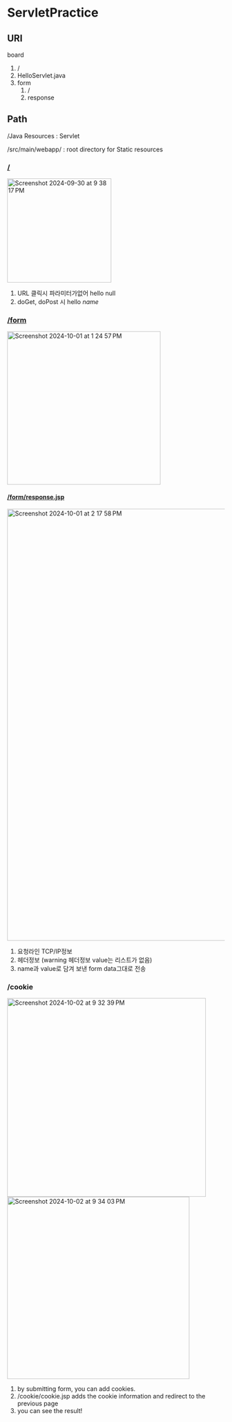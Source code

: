 # ServletPractice

## URI
board
1. /
2. HelloServlet.java
3. form
   1. /
   2. response  

## Path
/Java Resources : Servlet

/src/main/webapp/ : root directory for Static resources

### [/](./src/main/webapp/index.jsp)
<img width="241" alt="Screenshot 2024-09-30 at 9 38 17 PM" src="https://github.com/user-attachments/assets/8c49685b-8f84-4662-8793-46978c12e2a7">

1. URL 클릭시 파라미터가없어 hello null
2. doGet, doPost 시 hello *name*

### [/form](./src/main/webapp/form/index.jsp)
<img width="355" alt="Screenshot 2024-10-01 at 1 24 57 PM" src="https://github.com/user-attachments/assets/d5146188-48a4-4436-ae88-39b3fea8626c">


#### [/form/response.jsp](./src/main/webapp/form/response.jsp)

<img width="1000" alt="Screenshot 2024-10-01 at 2 17 58 PM" src="https://github.com/user-attachments/assets/3f7ba63d-df9c-4428-a065-809d8f9ac1de">

1. 요청라인 TCP/IP정보
2. 헤더정보 (warning 헤더정보 value는 리스트가 없음)
3. name과 value로 담겨 보낸 form data그대로 전송

### /cookie

<img width="460" alt="Screenshot 2024-10-02 at 9 32 39 PM" src="https://github.com/user-attachments/assets/923130d9-874d-4e05-a4c9-d4c6cda52760">
<img width="422" alt="Screenshot 2024-10-02 at 9 34 03 PM" src="https://github.com/user-attachments/assets/aa11de61-c828-485e-ae54-0b5b7f9fa5ee">

1. by submitting form, you can add cookies.
2. /cookie/cookie.jsp adds the cookie information and redirect to the previous page
3. you can see the result!
